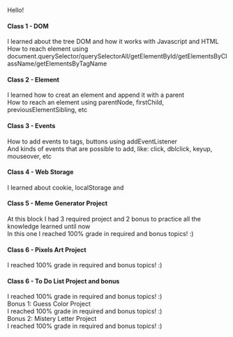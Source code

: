 Hello!

#### Class 1 - DOM
I learned about the tree DOM and how it works with Javascript and HTML<br>
How to reach element using document.querySelector/querySelectorAll/getElementById/getElementsByClassName/getElementsByTagName

#### Class 2 - Element
I learned how to creat an element and append it with a parent<br>
How to reach an element using parentNode, firstChild, previousElementSibling, etc

#### Class 3 - Events
How to add events to tags, buttons using addEventListener<br>
And kinds of events that are possible to add, like: click, dblclick, keyup, mouseover, etc

#### Class 4 - Web Storage
I learned about cookie, localStorage and 

#### Class 5 - Meme Generator Project
At this block I had 3 required project and 2 bonus to practice all the knowledge learned until now<br>
In this one I reached 100% grade in required and bonus topics! :)

#### Class 6 - Pixels Art Project
I reached 100% grade in required and bonus topics! :)

#### Class 6 - To Do List Project and bonus
I reached 100% grade in required and bonus topics! :)<br>
Bonus 1: Guess Color Project<br>
I reached 100% grade in required and bonus topics! :)<br>
Bonus 2: Mistery Letter Project<br>
I reached 100% grade in required and bonus topics! :)
